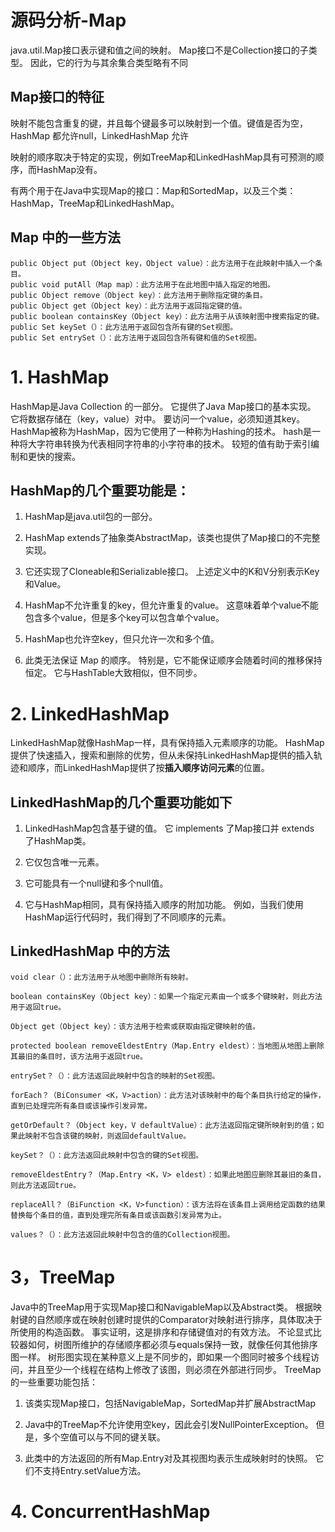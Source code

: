 # 源码分析-Map
java.util.Map接口表示键和值之间的映射。 Map接口不是Collection接口的子类型。 因此，它的行为与其余集合类型略有不同

## Map接口的特征

映射不能包含重复的键，并且每个键最多可以映射到一个值。键值是否为空，HashMap 都允许null，LinkedHashMap 允许

映射的顺序取决于特定的实现，例如TreeMap和LinkedHashMap具有可预测的顺序，而HashMap没有。

有两个用于在Java中实现Map的接口：Map和SortedMap，以及三个类：HashMap，TreeMap和LinkedHashMap。

## Map 中的一些方法
    public Object put（Object key，Object value）：此方法用于在此映射中插入一个条目。
    public void putAll（Map map）：此方法用于在此地图中插入指定的地图。
    public Object remove（Object key）：此方法用于删除指定键的条目。
    public Object get（Object key）：此方法用于返回指定键的值。
    public boolean containsKey（Object key）：此方法用于从该映射图中搜索指定的键。
    public Set keySet（）：此方法用于返回包含所有键的Set视图。
    public Set entrySet（）：此方法用于返回包含所有键和值的Set视图。


# 1. HashMap
HashMap是Java Collection 的一部分。 它提供了Java Map接口的基本实现。 它将数据存储在（key，value）对中。 要访问一个value，必须知道其key。 HashMap被称为HashMap，因为它使用了一种称为Hashing的技术。 hash是一种将大字符串转换为代表相同字符串的小字符串的技术。 较短的值有助于索引编制和更快的搜索。
## HashMap的几个重要功能是：

1. HashMap是java.util包的一部分。

2. HashMap extends了抽象类AbstractMap，该类也提供了Map接口的不完整实现。

3. 它还实现了Cloneable和Serializable接口。 上述定义中的K和V分别表示Key和Value。

4. HashMap不允许重复的key，但允许重复的value。 这意味着单个value不能包含多个value，但是多个key可以包含单个value。

5. HashMap也允许空key，但只允许一次和多个值。

6. 此类无法保证 Map 的顺序。 特别是，它不能保证顺序会随着时间的推移保持恒定。 它与HashTable大致相似，但不同步。




# 2. LinkedHashMap

LinkedHashMap就像HashMap一样，具有保持插入元素顺序的功能。 HashMap提供了快速插入，搜索和删除的优势，但从未保持LinkedHashMap提供的插入轨迹和顺序，而LinkedHashMap提供了按**插入顺序访问元素**的位置。 

## LinkedHashMap的几个重要功能如下

1. LinkedHashMap包含基于键的值。 它 implements 了Map接口并 extends 了HashMap类。

2. 它仅包含唯一元素。
  
3. 它可能具有一个null键和多个null值。

4. 它与HashMap相同，具有保持插入顺序的附加功能。 例如，当我们使用HashMap运行代码时，我们得到了不同顺序的元素。


## LinkedHashMap 中的方法
    void clear（）：此方法用于从地图中删除所有映射。

    boolean containsKey（Object key）：如果一个指定元素由一个或多个键映射，则此方法用于返回true。

    Object get（Object key）：该方法用于检索或获取由指定键映射的值。

    protected boolean removeEldestEntry（Map.Entry eldest）：当地图从地图上删除其最旧的条目时，该方法用于返回true。

    entrySet？（）：此方法返回此映射中包含的映射的Set视图。

    forEach？（BiConsumer <K，V>action）：此方法对该映射中的每个条目执行给定的操作，直到已处理完所有条目或该操作引发异常。

    getOrDefault？（Object key，V defaultValue）：此方法返回指定键所映射到的值；如果此映射不包含该键的映射，则返回defaultValue。

    keySet？（）：此方法返回此映射中包含的键的Set视图。

    removeEldestEntry？（Map.Entry <K，V> eldest）：如果此地图应删除其最旧的条目，则此方法返回true。

    replaceAll？（BiFunction <K，V>function）：该方法将在该条目上调用给定函数的结果替换每个条目的值，直到处理完所有条目或该函数引发异常为止。

    values？（）：此方法返回此映射中包含的值的Collection视图。

# 3，TreeMap

Java中的TreeMap用于实现Map接口和NavigableMap以及Abstract类。 根据映射键的自然顺序或在映射创建时提供的Comparator对映射进行排序，具体取决于所使用的构造函数。 事实证明，这是排序和存储键值对的有效方法。 不论显式比较器如何，树图所维护的存储顺序都必须与equals保持一致，就像任何其他排序图一样。 树形图实现在某种意义上是不同步的，即如果一个图同时被多个线程访问，并且至少一个线程在结构上修改了该图，则必须在外部进行同步。 
TreeMap的一些重要功能包括：

1. 该类实现Map接口，包括NavigableMap，SortedMap并扩展AbstractMap

2. Java中的TreeMap不允许使用空key，因此会引发NullPointerException。 但是，多个空值可以与不同的键关联。

3. 此类中的方法返回的所有Map.Entry对及其视图均表示生成映射时的快照。 它们不支持Entry.setValue方法。


# 4. ConcurrentHashMap
